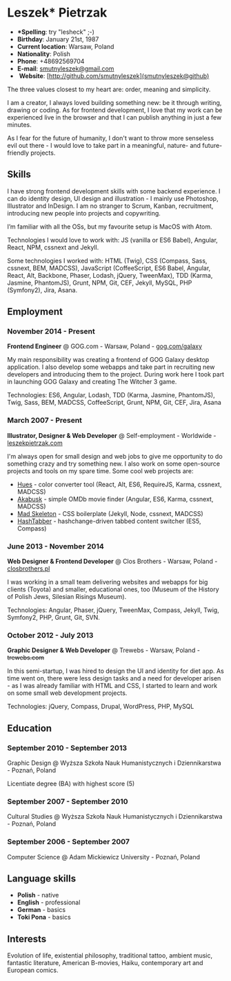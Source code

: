 # Leszek* Pietrzak

- __*Spelling__: try "lesheck" ;-)
- __Birthday__: January 21st, 1987
- __Current location__: Warsaw, Poland
- __Nationality__: Polish
- __Phone__: +48692569704
- __E-mail__: [smutnyleszek@gmail.com](mailto:smutnyleszek@gmail.com)
-  __Website__: [http://github.com/smutnyleszek](smutnyleszek@github)

The three values closest to my heart are: order, meaning and simplicity.

I am a creator, I always loved building something new: be it through writing, drawing or coding. As for frontend development, I love that my work can be experienced live in the browser and that I can publish anything in just a few minutes.

As I fear for the future of humanity, I don't want to throw more senseless evil out there - I would love to take part in a meaningful, nature- and future-friendly projects.

## Skills

I have strong frontend development skills with some backend experience. I can do identity design, UI design and illustration - I mainly use Photoshop, Illustrator and InDesign. I am no stranger to Scrum, Kanban, recruitment, introducing new people into projects and copywriting.

I’m familiar with all the OSs, but my favourite setup is MacOS with Atom.

Technologies I would love to work with: JS (vanilla or ES6 Babel), Angular, React, NPM, cssnext and Jekyll.

Some technologies I worked with: HTML (Twig), CSS (Compass, Sass, cssnext, BEM, MADCSS), JavaScript (CoffeeScript, ES6 Babel, Angular, React, Alt, Backbone, Phaser, Lodash, jQuery, TweenMax), TDD (Karma, Jasmine, PhantomJS), Grunt, NPM, Git, CEF, Jekyll, MySQL, PHP (Symfony2), Jira, Asana.

## Employment

### November 2014 - Present

__Frontend Engineer__ @ GOG.com - Warsaw, Poland - [gog.com/galaxy](http://www.gog.com/galaxy)

My main responsibility was creating a frontend of GOG Galaxy desktop application. I also develop some webapps and take part in recruiting new developers and introducing them to the project. During work here I took part in launching GOG Galaxy and creating The Witcher 3 game.

Technologies: ES6, Angular, Lodash, TDD (Karma, Jasmine, PhantomJS), Twig, Sass, BEM, MADCSS, CoffeeScript, Grunt, NPM, Git, CEF, Jira, Asana

### March 2007 - Present

__Illustrator, Designer & Web Developer__ @ Self-employment - Worldwide - [leszekpietrzak.com](http://leszekpietrzak.com)

I'm always open for small design and web jobs to give me opportunity to do something crazy and try something new. I also work on some open-source projects and tools on my spare time. Some cool web projects are:

- [Hues](https://github.com/smutnyleszek/hues) - color converter tool (React, Alt, ES6, RequireJS, Karma, cssnext, MADCSS)
- [Akabusk](https://github.com/smutnyleszek/akabusk) - simple OMDb movie finder (Angular, ES6, Karma, cssnext, MADCSS)
- [Mad Skeleton](https://github.com/smutnyleszek/mad-skeleton) - CSS boilerplate (Jekyll, Node, cssnext, MADCSS)
- [HashTabber](https://github.com/smutnyleszek/hashtabber) - hashchange-driven tabbed content switcher (ES5, Compass)

### June 2013 - November 2014

__Web Designer & Frontend Developer__ @ Clos Brothers - Warsaw, Poland - [closbrothers.pl](http://closbrothers.pl)

I was working in a small team delivering websites and webapps for big clients (Toyota) and smaller, educational ones, too (Museum of the History of Polish Jews, Silesian Risings Museum).

Technologies: Angular, Phaser, jQuery, TweenMax, Compass, Jekyll, Twig, Symfony2, PHP, Grunt, Git, SVN.

### October 2012 - July 2013

__Graphic Designer & Web Developer__ @ Trewebs - Warsaw, Poland - ~~trewebs.com~~

In this semi-startup, I was hired to design the UI and identity for diet app. As time went on, there were less design tasks and a need for developer arisen - as I was already familiar with HTML and CSS, I started to learn and work on some small web development projects.

Technologies: jQuery, Compass, Drupal, WordPress, PHP, MySQL

## Education

### September 2010 - September 2013

Graphic Design @ Wyższa Szkoła Nauk Humanistycznych i Dziennikarstwa - Poznań, Poland

Licentiate degree (BA) with highest score (5)

### September 2007 - September 2010

Cultural Studies @ Wyższa Szkoła Nauk Humanistycznych i Dziennikarstwa - Poznań, Poland

### September 2006 - September 2007

Computer Science @ Adam Mickiewicz University - Poznań, Poland

## Language skills

- __Polish__ - native
- __English__ - professional
- __German__ - basics
- __Toki Pona__ - basics

## Interests

Evolution of life, existential philosophy, traditional tattoo, ambient music, fantastic literature, American B-movies, Haiku, contemporary art and European comics.
